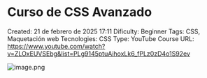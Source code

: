 # Curso de CSS Avanzado

Created: 21 de febrero de 2025 17:11
Dificulty: Beginner
Tags: CSS, Maquetación web
Tecnologies: CSS
Type: YouTube Course
URL: https://www.youtube.com/watch?v=ZLOxEUVSEbg&list=PLg9145ptuAihoxLk6_fPLz0zD4o1S92ev

![image.png](image.png)